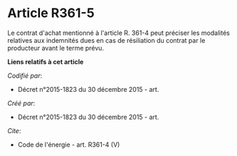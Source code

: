 # Article R361-5

Le contrat d'achat mentionné à l'article R. 361-4 peut préciser les modalités relatives aux indemnités dues en cas de
résiliation du contrat par le producteur avant le terme prévu.

**Liens relatifs à cet article**

_Codifié par_:

  - Décret n°2015-1823 du 30 décembre 2015 - art.

_Créé par_:

  - Décret n°2015-1823 du 30 décembre 2015 - art.

_Cite_:

  - Code de l'énergie - art. R361-4 (V)
